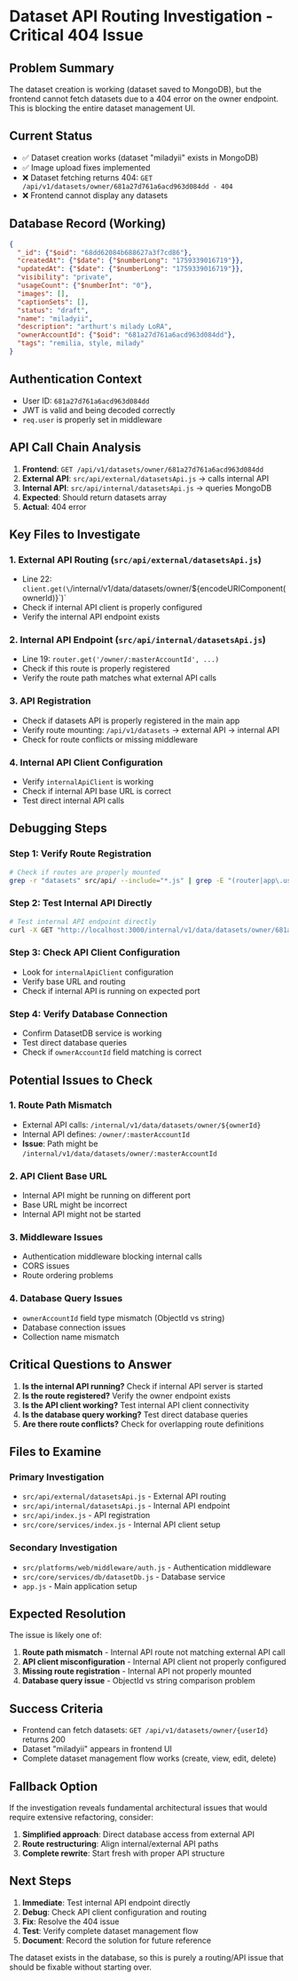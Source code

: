 # Dataset API Routing Investigation - Critical 404 Issue

## Problem Summary
The dataset creation is working (dataset saved to MongoDB), but the frontend cannot fetch datasets due to a 404 error on the owner endpoint. This is blocking the entire dataset management UI.

## Current Status
- ✅ Dataset creation works (dataset "miladyii" exists in MongoDB)
- ✅ Image upload fixes implemented
- ❌ Dataset fetching returns 404: `GET /api/v1/datasets/owner/681a27d761a6acd963d084dd - 404`
- ❌ Frontend cannot display any datasets

## Database Record (Working)
```json
{
  "_id": {"$oid": "68dd62084b688627a3f7cd86"},
  "createdAt": {"$date": {"$numberLong": "1759339016719"}},
  "updatedAt": {"$date": {"$numberLong": "1759339016719"}},
  "visibility": "private",
  "usageCount": {"$numberInt": "0"},
  "images": [],
  "captionSets": [],
  "status": "draft",
  "name": "miladyii",
  "description": "arthurt's milady LoRA",
  "ownerAccountId": {"$oid": "681a27d761a6acd963d084dd"},
  "tags": "remilia, style, milady"
}
```

## Authentication Context
- User ID: `681a27d761a6acd963d084dd`
- JWT is valid and being decoded correctly
- `req.user` is properly set in middleware

## API Call Chain Analysis
1. **Frontend**: `GET /api/v1/datasets/owner/681a27d761a6acd963d084dd`
2. **External API**: `src/api/external/datasetsApi.js` → calls internal API
3. **Internal API**: `src/api/internal/datasetsApi.js` → queries MongoDB
4. **Expected**: Should return datasets array
5. **Actual**: 404 error

## Key Files to Investigate

### 1. External API Routing (`src/api/external/datasetsApi.js`)
- Line 22: `client.get(\`/internal/v1/data/datasets/owner/${encodeURIComponent(ownerId)}\`)`
- Check if internal API client is properly configured
- Verify the internal API endpoint exists

### 2. Internal API Endpoint (`src/api/internal/datasetsApi.js`)
- Line 19: `router.get('/owner/:masterAccountId', ...)`
- Check if this route is properly registered
- Verify the route path matches what external API calls

### 3. API Registration
- Check if datasets API is properly registered in the main app
- Verify route mounting: `/api/v1/datasets` → external API → internal API
- Check for route conflicts or missing middleware

### 4. Internal API Client Configuration
- Verify `internalApiClient` is working
- Check if internal API base URL is correct
- Test direct internal API calls

## Debugging Steps

### Step 1: Verify Route Registration
```bash
# Check if routes are properly mounted
grep -r "datasets" src/api/ --include="*.js" | grep -E "(router|app\.use)"
```

### Step 2: Test Internal API Directly
```bash
# Test internal API endpoint directly
curl -X GET "http://localhost:3000/internal/v1/data/datasets/owner/681a27d761a6acd963d084dd"
```

### Step 3: Check API Client Configuration
- Look for `internalApiClient` configuration
- Verify base URL and routing
- Check if internal API is running on expected port

### Step 4: Verify Database Connection
- Confirm DatasetDB service is working
- Test direct database queries
- Check if `ownerAccountId` field matching is correct

## Potential Issues to Check

### 1. Route Path Mismatch
- External API calls: `/internal/v1/data/datasets/owner/${ownerId}`
- Internal API defines: `/owner/:masterAccountId`
- **Issue**: Path might be `/internal/v1/data/datasets/owner/:masterAccountId`

### 2. API Client Base URL
- Internal API might be running on different port
- Base URL might be incorrect
- Internal API might not be started

### 3. Middleware Issues
- Authentication middleware blocking internal calls
- CORS issues
- Route ordering problems

### 4. Database Query Issues
- `ownerAccountId` field type mismatch (ObjectId vs string)
- Database connection issues
- Collection name mismatch

## Critical Questions to Answer

1. **Is the internal API running?** Check if internal API server is started
2. **Is the route registered?** Verify the owner endpoint exists
3. **Is the API client working?** Test internal API client connectivity
4. **Is the database query working?** Test direct database queries
5. **Are there route conflicts?** Check for overlapping route definitions

## Files to Examine

### Primary Investigation
- `src/api/external/datasetsApi.js` - External API routing
- `src/api/internal/datasetsApi.js` - Internal API endpoint
- `src/api/index.js` - API registration
- `src/core/services/index.js` - Internal API client setup

### Secondary Investigation
- `src/platforms/web/middleware/auth.js` - Authentication middleware
- `src/core/services/db/datasetDb.js` - Database service
- `app.js` - Main application setup

## Expected Resolution

The issue is likely one of:
1. **Route path mismatch** - Internal API route not matching external API call
2. **API client misconfiguration** - Internal API client not properly configured
3. **Missing route registration** - Internal API not properly mounted
4. **Database query issue** - ObjectId vs string comparison problem

## Success Criteria

- Frontend can fetch datasets: `GET /api/v1/datasets/owner/{userId}` returns 200
- Dataset "miladyii" appears in frontend UI
- Complete dataset management flow works (create, view, edit, delete)

## Fallback Option

If the investigation reveals fundamental architectural issues that would require extensive refactoring, consider:
1. **Simplified approach**: Direct database access from external API
2. **Route restructuring**: Align internal/external API paths
3. **Complete rewrite**: Start fresh with proper API structure

## Next Steps

1. **Immediate**: Test internal API endpoint directly
2. **Debug**: Check API client configuration and routing
3. **Fix**: Resolve the 404 issue
4. **Test**: Verify complete dataset management flow
5. **Document**: Record the solution for future reference

The dataset exists in the database, so this is purely a routing/API issue that should be fixable without starting over.
